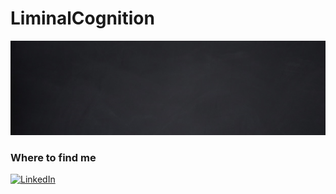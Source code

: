 # LiminalCognition
<img src="slate_board.png">

<p>
<h3>Where to find me</h3>
<!-- <p><a href="://github.com/RampantLions" target="_blank"><img alt="Github" src="://img.shields.io/badge/GitHub-%2312100E.svg?&style=for-the-badge&logo=Github&logoColor=white" /></a> <!-- a href="://twitter.com/" target="_blank"><img alt="Twitter" src="://img.shields.io/badge/twitter-%231DA1F2.svg?&style=for-the-badge&logo=twitter&logoColor=white" /></a --><a href="://www.linkedin.com/in/wiechman" target="_blank"><img alt="LinkedIn" src="://img.shields.io/badge/linkedin-%230077B5.svg?&style=for-the-badge&logo=linkedin&logoColor=white" /></a> <!-- a href="://medium.com/" target="_blank"><img alt="Medium" src="://img.shields.io/badge/medium-%2312100E.svg?&style=for-the-badge&logo=medium&logoColor=white" /></a> -->
</p>
